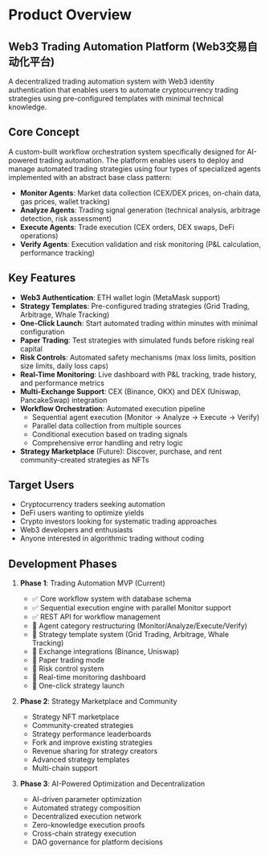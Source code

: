 # Product Overview

## Web3 Trading Automation Platform (Web3交易自动化平台)

A decentralized trading automation system with Web3 identity authentication that enables users to automate cryptocurrency trading strategies using pre-configured templates with minimal technical knowledge.

## Core Concept

A custom-built workflow orchestration system specifically designed for AI-powered trading automation. The platform enables users to deploy and manage automated trading strategies using four types of specialized agents implemented with an abstract base class pattern:

- **Monitor Agents**: Market data collection (CEX/DEX prices, on-chain data, gas prices, wallet tracking)
- **Analyze Agents**: Trading signal generation (technical analysis, arbitrage detection, risk assessment)
- **Execute Agents**: Trade execution (CEX orders, DEX swaps, DeFi operations)
- **Verify Agents**: Execution validation and risk monitoring (P&L calculation, performance tracking)

## Key Features

- **Web3 Authentication**: ETH wallet login (MetaMask support)
- **Strategy Templates**: Pre-configured trading strategies (Grid Trading, Arbitrage, Whale Tracking)
- **One-Click Launch**: Start automated trading within minutes with minimal configuration
- **Paper Trading**: Test strategies with simulated funds before risking real capital
- **Risk Controls**: Automated safety mechanisms (max loss limits, position size limits, daily loss caps)
- **Real-Time Monitoring**: Live dashboard with P&L tracking, trade history, and performance metrics
- **Multi-Exchange Support**: CEX (Binance, OKX) and DEX (Uniswap, PancakeSwap) integration
- **Workflow Orchestration**: Automated execution pipeline
  - Sequential agent execution (Monitor → Analyze → Execute → Verify)
  - Parallel data collection from multiple sources
  - Conditional execution based on trading signals
  - Comprehensive error handling and retry logic
- **Strategy Marketplace** (Future): Discover, purchase, and rent community-created strategies as NFTs

## Target Users

- Cryptocurrency traders seeking automation
- DeFi users wanting to optimize yields
- Crypto investors looking for systematic trading approaches
- Web3 developers and enthusiasts
- Anyone interested in algorithmic trading without coding

## Development Phases

1. **Phase 1**: Trading Automation MVP (Current)
   - ✅ Core workflow system with database schema
   - ✅ Sequential execution engine with parallel Monitor support
   - ✅ REST API for workflow management
   - 🚧 Agent category restructuring (Monitor/Analyze/Execute/Verify)
   - 🚧 Strategy template system (Grid Trading, Arbitrage, Whale Tracking)
   - 🚧 Exchange integrations (Binance, Uniswap)
   - 🚧 Paper trading mode
   - 🚧 Risk control system
   - 🚧 Real-time monitoring dashboard
   - 🚧 One-click strategy launch
   
2. **Phase 2**: Strategy Marketplace and Community
   - Strategy NFT marketplace
   - Community-created strategies
   - Strategy performance leaderboards
   - Fork and improve existing strategies
   - Revenue sharing for strategy creators
   - Advanced strategy templates
   - Multi-chain support
   
3. **Phase 3**: AI-Powered Optimization and Decentralization
   - AI-driven parameter optimization
   - Automated strategy composition
   - Decentralized execution network
   - Zero-knowledge execution proofs
   - Cross-chain strategy execution
   - DAO governance for platform decisions